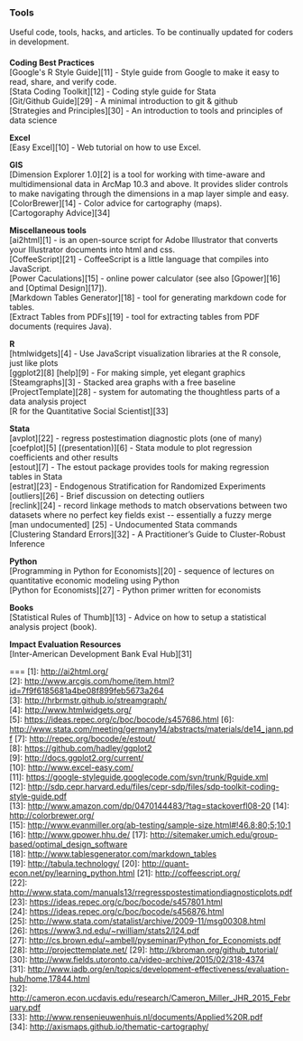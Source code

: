 ### Tools
Useful code, tools, hacks, and articles. To be continually updated for coders in development.  

####   
**Coding Best Practices**  
[Google's R Style Guide][11] - Style guide from Google to make it easy to read, share, and verify code.  
[Stata Coding Toolkit][12] - Coding style guide for Stata  
[Git/Github Guide][29] - A minimal introduction to git & github  
[Strategies and Principles][30] - An introduction to tools and principles of data science  

**Excel**  
[Easy Excel][10] - Web tutorial on how to use Excel.

**GIS**  
[Dimension Explorer 1.0][2] is a tool for working with time-aware and multidimensional data in ArcMap 10.3 and above.  It provides slider controls to make navigating through the dimensions in a map layer simple and easy.  
[ColorBrewer][14] - Color advice for cartography (maps).  
[Cartogoraphy Advice][34]  

**Miscellaneous tools**  
[ai2html][1] - is an open-source script for Adobe Illustrator that converts your Illustrator documents into html and css.  
[CoffeeScript][21] - CoffeeScript is a little language that compiles into JavaScript.  
[Power Caculations][15] - online power calculator (see also [Gpower][16] and [Optimal Design][17]).  
[Markdown Tables Generator][18] - tool for generating markdown code for tables.   
[Extract Tables from PDFs][19] - tool for extracting tables from PDF documents  (requires Java).

**R**  
[htmlwidgets][4] - Use JavaScript visualization libraries at the R console, just like plots  
[ggplot2][8] [help][9] - For making simple, yet elegant graphics  
[Steamgraphs][3] - Stacked area graphs with a free baseline    
[ProjectTemplate][28] - system for automating the thoughtless parts of a data analysis project  
[R for the Quantitative Social Scientist][33]  

**Stata**    
[avplot][22] - regress postestimation diagnostic plots (one of many)  
[coefplot][5] [(presentation)][6] - Stata module to plot regression coefficients and other results  
[estout][7] - The estout package provides tools for making regression tables in Stata  
[estrat][23] - Endogenous Stratification for Randomized Experiments  
[outliers][26] - Brief discussion on detecting outliers  
[reclink][24] - record linkage methods to match observations between two datasets where no perfect key fields exist -- essentially a fuzzy merge  
[man undocumented] [25] - Undocumented Stata commands  
[Clustering Standard Errors][32] - A Practitioner’s Guide to Cluster-Robust Inference  

**Python**  
[Programming in Python for Economists][20] - sequence of lectures on quantitative economic modeling using Python  
[Python for Economists][27] - Python primer written for economists  

**Books**  
[Statistical Rules of Thumb][13] - Advice on how to setup a statistical analysis project (book).  

**Impact Evaluation Resources**  
[Inter-American Development Bank Eval Hub][31]  

===
[1]: http://ai2html.org/  
[2]: http://www.arcgis.com/home/item.html?id=7f9f6185681a4be08f899feb5673a264  
[3]: http://hrbrmstr.github.io/streamgraph/  
[4]: http://www.htmlwidgets.org/  
[5]: https://ideas.repec.org/c/boc/bocode/s457686.html
[6]: http://www.stata.com/meeting/germany14/abstracts/materials/de14_jann.pdf
[7]: http://repec.org/bocode/e/estout/  
[8]: https://github.com/hadley/ggplot2  
[9]: http://docs.ggplot2.org/current/  
[10]: http://www.excel-easy.com/  
[11]: https://google-styleguide.googlecode.com/svn/trunk/Rguide.xml  
[12]: http://sdp.cepr.harvard.edu/files/cepr-sdp/files/sdp-toolkit-coding-style-guide.pdf  
[13]: http://www.amazon.com/dp/0470144483/?tag=stackoverfl08-20
[14]: http://colorbrewer.org/  
[15]: http://www.evanmiller.org/ab-testing/sample-size.html#!46.8;80;5;10;1
[16]: http://www.gpower.hhu.de/ 
[17]: http://sitemaker.umich.edu/group-based/optimal_design_software  
[18]: http://www.tablesgenerator.com/markdown_tables  
[19]: http://tabula.technology/
[20]: http://quant-econ.net/py/learning_python.html
[21]: http://coffeescript.org/  
[22]: http://www.stata.com/manuals13/rregresspostestimationdiagnosticplots.pdf  
[23]: https://ideas.repec.org/c/boc/bocode/s457801.html  
[24]: https://ideas.repec.org/c/boc/bocode/s456876.html  
[25]: http://www.stata.com/statalist/archive/2009-11/msg00308.html  
[26]: https://www3.nd.edu/~rwilliam/stats2/l24.pdf  
[27]: http://cs.brown.edu/~ambell/pyseminar/Python_for_Economists.pdf 
[28]: http://projecttemplate.net/ 
[29]: http://kbroman.org/github_tutorial/  
[30]: http://www.fields.utoronto.ca/video-archive/2015/02/318-4374  
[31]: http://www.iadb.org/en/topics/development-effectiveness/evaluation-hub/home,17844.html  
[32]: http://cameron.econ.ucdavis.edu/research/Cameron_Miller_JHR_2015_February.pdf  
[33]: http://www.rensenieuwenhuis.nl/documents/Applied%20R.pdf  
[34]: http://axismaps.github.io/thematic-cartography/  
